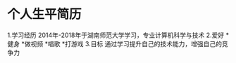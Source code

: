 # 个人生平简历

1.学习经历
    2014年-2018年于湖南师范大学学习，专业计算机科学与技术
2.爱好
    *健身
    *做视频
    *唱歌
    *打游戏
3.目标
    通过学习提升自己的技术能力，增强自己的竞争力
